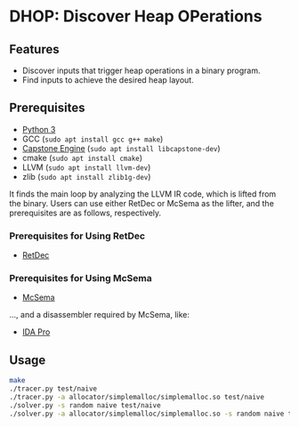 # DHOP: Discover Heap OPerations

## Features

* Discover inputs that trigger heap operations in a binary program.
* Find inputs to achieve the desired heap layout.

## Prerequisites

* [Python 3](https://www.python.org/downloads/)
* GCC (`sudo apt install gcc g++ make`)
* [Capstone Engine](https://github.com/aquynh/capstone) (`sudo apt install libcapstone-dev`)
* cmake (`sudo apt install cmake`)
* LLVM (`sudo apt install llvm-dev`)
* zlib (`sudo apt install zlib1g-dev`)

It finds the main loop by analyzing the LLVM IR code, which is lifted from the binary.
Users can use either RetDec or McSema as the lifter, and the prerequisites are as follows, respectively.

### Prerequisites for Using RetDec

* [RetDec](https://github.com/avast/retdec)

### Prerequisites for Using McSema

* [McSema](https://github.com/trailofbits/mcsema)

..., and a disassembler required by McSema, like:

* [IDA Pro](https://www.hex-rays.com/cgi-bin/quote.cgi)

## Usage

```bash
make
./tracer.py test/naive
./tracer.py -a allocator/simplemalloc/simplemalloc.so test/naive
./solver.py -s random naive test/naive
./solver.py -a allocator/simplemalloc/simplemalloc.so -s random naive test/naive
```
